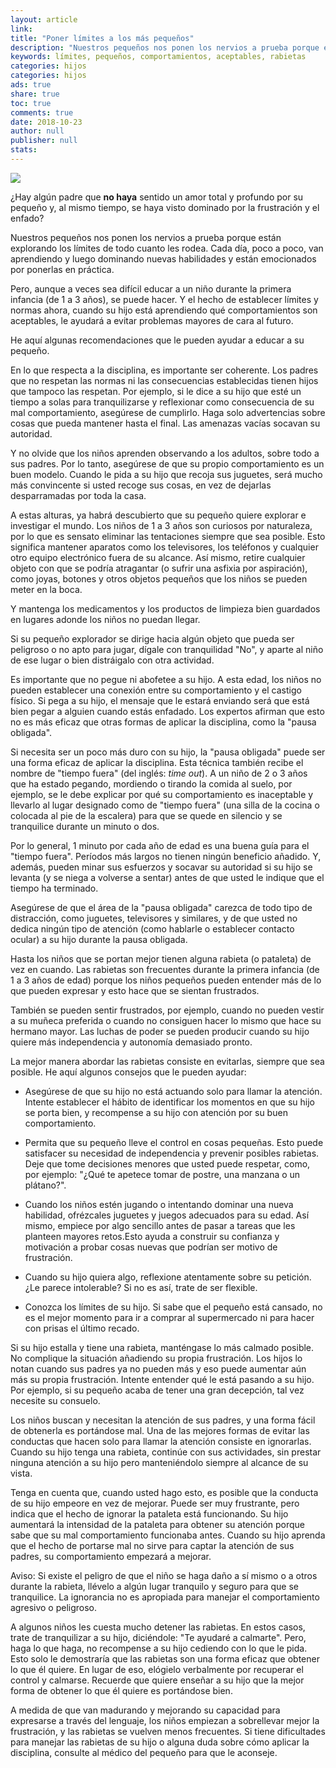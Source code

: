 ```yaml
---
layout: article
link: 
title: "Poner límites a los más pequeños"
description: "Nuestros pequeños nos ponen los nervios a prueba porque están explorando los límites de todo cuanto les rodea. Cada día, poco a poco, van aprendiendo y luego dominando nuevas habilidades y están emocionados por ponerlas en práctica."
keywords: límites, pequeños, comportamientos, aceptables, rabietas
categories: hijos
categories: hijos
ads: true
share: true
toc: true
comments: true
date: 2018-10-23
author: null
publisher: null
stats: 
---
```

![](http://familiasana.info/images/hijos/P-pequenosLimites-esHD-AR1.jpg)

¿Hay algún padre que **no haya** sentido un amor total y profundo por su pequeño y, al mismo tiempo, se haya visto dominado por la frustración y el enfado?

Nuestros pequeños nos ponen los nervios a prueba porque están explorando los límites de todo cuanto les rodea. Cada día, poco a poco, van aprendiendo y luego dominando nuevas habilidades y están emocionados por ponerlas en práctica.

Pero, aunque a veces sea difícil educar a un niño durante la primera infancia (de 1 a 3 años), se puede hacer. Y el hecho de establecer límites y normas ahora, cuando su hijo está aprendiendo qué comportamientos son aceptables, le ayudará a evitar problemas mayores de cara al futuro.

He aquí algunas recomendaciones que le pueden ayudar a educar a su pequeño.

En lo que respecta a la disciplina, es importante ser coherente. Los padres que no respetan las normas ni las consecuencias establecidas tienen hijos que tampoco las respetan. Por ejemplo, si le dice a su hijo que esté un tiempo a solas para tranquilizarse y reflexionar como consecuencia de su mal comportamiento, asegúrese de cumplirlo. Haga solo advertencias sobre cosas que pueda mantener hasta el final. Las amenazas vacías socavan su autoridad.

Y no olvide que los niños aprenden observando a los adultos, sobre todo a sus padres. Por lo tanto, asegúrese de que su propio comportamiento es un buen modelo. Cuando le pida a su hijo que recoja sus juguetes, será mucho más convincente si usted recoge sus cosas, en vez de dejarlas desparramadas por toda la casa.

A estas alturas, ya habrá descubierto que su pequeño quiere explorar e investigar el mundo. Los niños de 1 a 3 años son curiosos por naturaleza, por lo que es sensato eliminar las tentaciones siempre que sea posible. Esto significa mantener aparatos como los televisores, los teléfonos y cualquier otro equipo electrónico fuera de su alcance. Así mismo, retire cualquier objeto con que se podría atragantar (o sufrir una asfixia por aspiración), como joyas, botones y otros objetos pequeños que los niños se pueden meter en la boca.

Y mantenga los medicamentos y los productos de limpieza bien guardados en lugares adonde los niños no puedan llegar.

Si su pequeño explorador se dirige hacia algún objeto que pueda ser peligroso o no apto para jugar, dígale con tranquilidad "No", y aparte al niño de ese lugar o bien distráigalo con otra actividad.

Es importante que no pegue ni abofetee a su hijo. A esta edad, los niños no pueden establecer una conexión entre su comportamiento y el castigo físico. Si pega a su hijo, el mensaje que le estará enviando será que está bien pegar a alguien cuando estás enfadado. Los expertos afirman que esto no es más eficaz que otras formas de aplicar la disciplina, como la "pausa obligada".

Si necesita ser un poco más duro con su hijo, la "pausa obligada" puede ser una forma eficaz de aplicar la disciplina. Esta técnica también recibe el nombre de "tiempo fuera" (del inglés: _time out_). A un niño de 2 o 3 años que ha estado pegando, mordiendo o tirando la comida al suelo, por ejemplo, se le debe explicar por qué su comportamiento es inaceptable y llevarlo al lugar designado como de "tiempo fuera" (una silla de la cocina o colocada al pie de la escalera) para que se quede en silencio y se tranquilice durante un minuto o dos.

Por lo general, 1 minuto por cada año de edad es una buena guía para el "tiempo fuera". Períodos más largos no tienen ningún beneficio añadido. Y, además, pueden minar sus esfuerzos y socavar su autoridad si su hijo se levanta (y se niega a volverse a sentar) antes de que usted le indique que el tiempo ha terminado.

Asegúrese de que el área de la "pausa obligada" carezca de todo tipo de distracción, como juguetes, televisores y similares, y de que usted no dedica ningún tipo de atención (como hablarle o establecer contacto ocular) a su hijo durante la pausa obligada.

Hasta los niños que se portan mejor tienen alguna rabieta (o pataleta) de vez en cuando. Las rabietas son frecuentes durante la primera infancia (de 1 a 3 años de edad) porque los niños pequeños pueden entender más de lo que pueden expresar y esto hace que se sientan frustrados.

También se pueden sentir frustrados, por ejemplo, cuando no pueden vestir a su muñeca preferida o cuando no consiguen hacer lo mismo que hace su hermano mayor. Las luchas de poder se pueden producir cuando su hijo quiere más independencia y autonomía demasiado pronto.

La mejor manera abordar las rabietas consiste en evitarlas, siempre que sea posible. He aquí algunos consejos que le pueden ayudar:

* Asegúrese de que su hijo no está actuando solo para llamar la atención. Intente establecer el hábito de identificar los momentos en que su hijo se porta bien, y recompense a su hijo con atención por su buen comportamiento.

* Permita que su pequeño lleve el control en cosas pequeñas. Esto puede satisfacer su necesidad de independencia y prevenir posibles rabietas. Deje que tome decisiones menores que usted puede respetar, como, por ejemplo: "¿Qué te apetece tomar de postre, una manzana o un plátano?".

* Cuando los niños estén jugando o intentando dominar una nueva habilidad, ofrézcales juguetes y juegos adecuados para su edad. Así mismo, empiece por algo sencillo antes de pasar a tareas que les planteen mayores retos.Esto ayuda a construir su confianza y motivación a probar cosas nuevas que podrían ser motivo de frustración.

* Cuando su hijo quiera algo, reflexione atentamente sobre su petición. ¿Le parece intolerable? Si no es así, trate de ser flexible.

* Conozca los límites de su hijo. Si sabe que el pequeño está cansado, no es el mejor momento para ir a comprar al supermercado ni para hacer con prisas el último recado.

Si su hijo estalla y tiene una rabieta, manténgase lo más calmado posible. No complique la situación añadiendo su propia frustración. Los hijos lo notan cuando sus padres ya no pueden más y eso puede aumentar aún más su propia frustración. Intente entender qué le está pasando a su hijo. Por ejemplo, si su pequeño acaba de tener una gran decepción, tal vez necesite su consuelo.

Los niños buscan y necesitan la atención de sus padres, y una forma fácil de obtenerla es portándose mal. Una de las mejores formas de evitar las conductas que hacen solo para llamar la atención consiste en ignorarlas. Cuando su hijo tenga una rabieta, continúe con sus actividades, sin prestar ninguna atención a su hijo pero manteniéndolo siempre al alcance de su vista.

Tenga en cuenta que, cuando usted hago esto, es posible que la conducta de su hijo empeore en vez de mejorar. Puede ser muy frustrante, pero indica que el hecho de ignorar la pataleta está funcionando. Su hijo aumentará la intensidad de la pataleta para obtener su atención porque sabe que su mal comportamiento funcionaba antes. Cuando su hijo aprenda que el hecho de portarse mal no sirve para captar la atención de sus padres, su comportamiento empezará a mejorar.

Aviso: Si existe el peligro de que el niño se haga daño a sí mismo o a otros durante la rabieta, llévelo a algún lugar tranquilo y seguro para que se tranquilice. La ignorancia no es apropiada para manejar el comportamiento agresivo o peligroso.

A algunos niños les cuesta mucho detener las rabietas. En estos casos, trate de tranquilizar a su hijo, diciéndole: "Te ayudaré a calmarte". Pero, haga lo que haga, no recompense a su hijo cediendo con lo que le pida. Esto solo le demostraría que las rabietas son una forma eficaz que obtener lo que él quiere. En lugar de eso, elógielo verbalmente por recuperar el control y calmarse. Recuerde que quiere enseñar a su hijo que la mejor forma de obtener lo que él quiere es portándose bien.

A medida de que van madurando y mejorando su capacidad para expresarse a través del lenguaje, los niños empiezan a sobrellevar mejor la frustración, y las rabietas se vuelven menos frecuentes. Si tiene dificultades para manejar las rabietas de su hijo o alguna duda sobre cómo aplicar la disciplina, consulte al médico del pequeño para que le aconseje.
